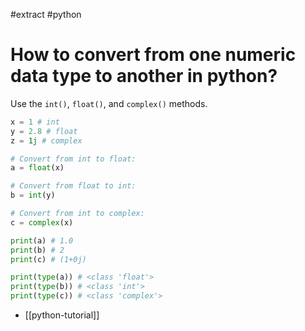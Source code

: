 #extract
#python

# How to convert from one numeric data type to another in python?
Use the `int()`, `float()`, and `complex()` methods.

```python
x = 1 # int
y = 2.8 # float
z = 1j # complex

# Convert from int to float:
a = float(x)

# Convert from float to int:
b = int(y)

# Convert from int to complex:
c = complex(x)

print(a) # 1.0
print(b) # 2
print(c) # (1+0j)

print(type(a)) # <class 'float'>
print(type(b)) # <class 'int'>
print(type(c)) # <class 'complex'>
```

- [[python-tutorial]]
